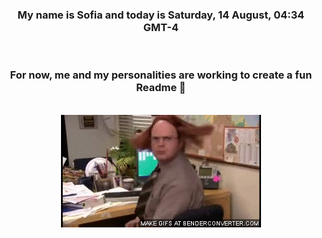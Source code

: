


<div align="center">
<h3 >My name is Sofia and today is Saturday, 14 August, 04:34 GMT-4</h3><br>
<h3 >For now, me and my personalities are working to create a fun Readme 👋
</h3><br>
<img src='img/dwight.gif' alt='working...'/>
</div>
